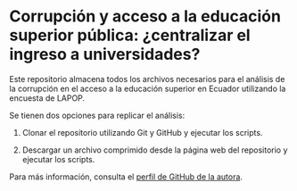 # Corrupción y acceso a la educación superior pública: ¿centralizar el ingreso a universidades?

Este repositorio almacena todos los archivos necesarios para el análisis de la corrupción en el acceso a la educación superior en Ecuador utilizando la encuesta de LAPOP.

Se tienen dos opciones para replicar el análisis:

1. Clonar el repositorio utilizando Git y GitHub y ejecutar los scripts.

2. Descargar un archivo comprimido desde la página web del repositorio y ejecutar los scripts.

Para más información, consulta el [perfil de GitHub de la autora](https://github.com/RomiEstevez).
